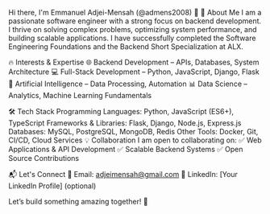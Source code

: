 Hi there, I'm Emmanuel Adjei-Mensah (@admens2008) 👋
🚀 About Me
I am a passionate software engineer with a strong focus on backend development. I thrive on solving complex problems, optimizing system performance, and building scalable applications. I have successfully completed the Software Engineering Foundations and the Backend Short Specialization at ALX.

🔥 Interests & Expertise
🌐 Backend Development – APIs, Databases, System Architecture
💻 Full-Stack Development – Python, JavaScript, Django, Flask
🤖 Artificial Intelligence – Data Processing, Automation
📊 Data Science – Analytics, Machine Learning Fundamentals

🛠 Tech Stack
Programming Languages: Python, JavaScript (ES6+), TypeScript
Frameworks & Libraries: Flask, Django, Node.js, Express.js
Databases: MySQL, PostgreSQL, MongoDB, Redis
Other Tools: Docker, Git, CI/CD, Cloud Services
💡 Collaboration
I am open to collaborating on:
✅ Web Applications & API Development
✅ Scalable Backend Systems
✅ Open Source Contributions

📬 Let's Connect
📧 Email: adjeimensah@gmail.com
💼 LinkedIn: [Your LinkedIn Profile] (optional)

Let’s build something amazing together! 🚀
